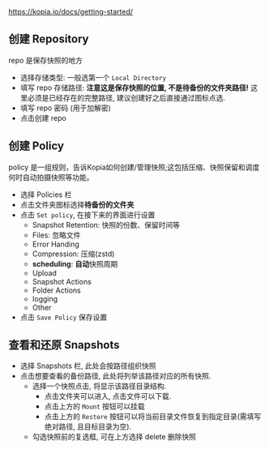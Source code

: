 https://kopia.io/docs/getting-started/
## 创建 Repository

repo 是保存快照的地方
- 选择存储类型: 一般选第一个 `Local Directory`
- 填写 repo 存储路径: **注意这是保存快照的位置, 不是待备份的文件夹路径!** 这里必须是已经存在的完整路径, 建议创建好之后直接通过图标点选.
- 填写 repo 密码 (用于加解密)
- 点击创建 repo

## 创建 Policy

policy 是一组规则，告诉Kopia如何创建/管理快照;这包括压缩、快照保留和调度何时自动拍摄快照等功能。
- 选择 Policies 栏
- 点击文件夹图标选择**待备份的文件夹**
- 点击 `Set policy`, 在接下来的界面进行设置
    - Snapshot Retention: 快照的份数、保留时间等
    - Files: 忽略文件
    - Error Handing
    - Compression: 压缩(zstd)
    - **scheduling**: **自动**快照周期
    - Upload
    - Snapshot Actions
    - Folder Actions
    - logging
    - Other
- 点击 `Save Policy` 保存设置

## 查看和还原 Snapshots

- 选择 Snapshots 栏, 此处会按路径组织快照
- 点击想要查看的备份路径, 此处将列举该路径对应的所有快照.
    - 选择一个快照点击, 将显示该路径目录结构.
        - 点击文件夹可以进入, 点击文件可以下载.
        - 点击上方的 `Mount` 按钮可以挂载
        - 点击上方的 `Restore` 按钮可以将当前目录文件恢复到指定目录(需填写绝对路径, 且目标目录为空).
    - 勾选快照前的复选框, 可在上方选择 delete 删除快照